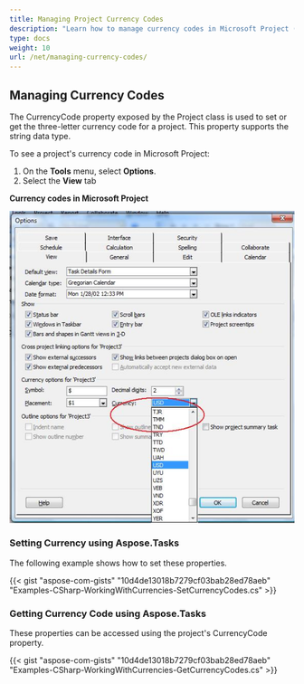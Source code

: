 ```yaml
---
title: Managing Project Currency Codes
description: "Learn how to manage currency codes in Microsoft Project (MPP/XML) files using Aspose.Tasks for .NET."
type: docs
weight: 10
url: /net/managing-currency-codes/
---
```


## **Managing Currency Codes**
The CurrencyCode property exposed by the Project class is used to set or get the three-letter currency code for a project. This property supports the string data type.

To see a project's currency code in Microsoft Project:

1. On the **Tools** menu, select **Options**.
2. Select the **View** tab

**Currency codes in Microsoft Project**

![edit currency codes in Microsoft Project](managing-currency-codes_1.png)

### **Setting Currency using Aspose.Tasks**
The following example shows how to set these properties.

{{< gist "aspose-com-gists" "10d4de13018b7279cf03bab28ed78aeb" "Examples-CSharp-WorkingWithCurrencies-SetCurrencyCodes.cs" >}}

### **Getting Currency Code using Aspose.Tasks**
These properties can be accessed using the project's CurrencyCode property.

{{< gist "aspose-com-gists" "10d4de13018b7279cf03bab28ed78aeb" "Examples-CSharp-WorkingWithCurrencies-GetCurrencyCodes.cs" >}}
